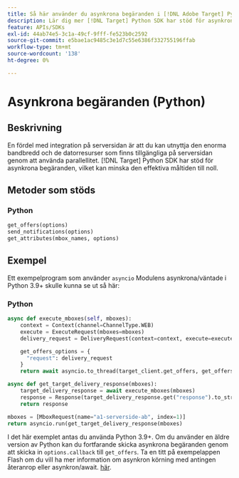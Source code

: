 ```yaml
---
title: Så här använder du asynkrona begäranden i [!DNL Adobe Target] Python SDK
description: Lär dig mer [!DNL Target] Python SDK har stöd för asynkrona begäranden, vilket kan minska den effektiva måltiden till noll.
feature: APIs/SDKs
exl-id: 44ab74e5-3c1a-49cf-9fff-fe523b0c2592
source-git-commit: e5bae1ac9485c3e1d7c55e6386f332755196ffab
workflow-type: tm+mt
source-wordcount: '138'
ht-degree: 0%

---
```


# Asynkrona begäranden (Python)

## Beskrivning

En fördel med integration på serversidan är att du kan utnyttja den enorma bandbredd och de datorresurser som finns tillgängliga på serversidan genom att använda parallellitet. [!DNL Target] Python SDK har stöd för asynkrona begäranden, vilket kan minska den effektiva måltiden till noll.

## Metoder som stöds

### Python

```python {line-numbers="true"}
get_offers(options)
send_notifications(options)
get_attributes(mbox_names, options)
```

## Exempel

Ett exempelprogram som använder `asyncio` Modulens asynkrona/väntade i Python 3.9+ skulle kunna se ut så här:

### Python

```python {line-numbers="true"}
async def execute_mboxes(self, mboxes):
    context = Context(channel=ChannelType.WEB)
    execute = ExecuteRequest(mboxes=mboxes)
    delivery_request = DeliveryRequest(context=context, execute=execute)

    get_offers_options = {
      "request": delivery_request
    }
    return await asyncio.to_thread(target_client.get_offers, get_offers_options)

async def get_target_delivery_response(mboxes):
    target_delivery_response = await execute_mboxes(mboxes)
    response = Response(target_delivery_response.get("response").to_str(), status=200, mimetype='application/json')
    return response

mboxes = [MboxRequest(name="a1-serverside-ab", index=1)]
return asyncio.run(get_target_delivery_response(mboxes)
```

I det här exemplet antas du använda Python 3.9+. Om du använder en äldre version av Python kan du fortfarande skicka asynkrona begäranden genom att skicka in `options.callback` till `get_offers`. Ta en titt på exempelappen Flash om du vill ha mer information om asynkron körning med antingen återanrop eller asynkron/await. [här](https://github.com/adobe/target-python-sdk/blob/main/samples/app.py).
